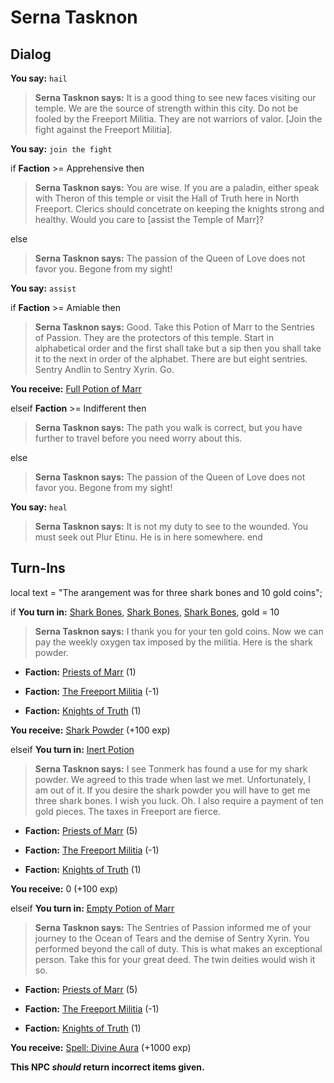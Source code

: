 # Serna Tasknon
## Dialog

**You say:** `hail`



>**Serna Tasknon says:** It is a good thing to see new faces visiting our temple. We are the source of strength within this city. Do not be fooled by the Freeport Militia. They are not warriors of valor. [Join the fight against the Freeport Militia].

**You say:** `join the fight`



if **Faction** >= Apprehensive then



>**Serna Tasknon says:** You are wise. If you are a paladin, either speak with Theron of this temple or visit the Hall of Truth here in North Freeport. Clerics should concetrate on keeping the knights strong and healthy. Would you care to [assist the Temple of Marr]?


else



>**Serna Tasknon says:** The passion of the Queen of Love does not favor you. Begone from my sight!


**You say:** `assist`



if **Faction** >= Amiable then



>**Serna Tasknon says:** Good. Take this Potion of Marr to the Sentries of Passion. They are the protectors of this temple. Start in alphabetical order and the first shall take but a sip then you shall take it to the next in order of the alphabet. There are but eight sentries. Sentry Andlin to Sentry Xyrin. Go.



**You receive:**  [Full Potion of Marr](/item/12127)


elseif **Faction** >= Indifferent then



>**Serna Tasknon says:** The path you walk is correct, but you have further to travel before you need worry about this.


else



>**Serna Tasknon says:** The passion of the Queen of Love does not favor you. Begone from my sight!


**You say:** `heal`



>**Serna Tasknon says:** It is not my duty to see to the wounded. You must seek out Plur Etinu. He is in here somewhere.
end

## Turn-Ins



local text = "The arangement was for three shark bones and 10 gold coins";


if **You turn in:** [Shark Bones](/item/12126), [Shark Bones](/item/12126), [Shark Bones](/item/12126), gold = 10


>**Serna Tasknon says:** I thank you for your ten gold coins. Now we can pay the weekly oxygen tax imposed by the militia. Here is the shark powder.





* __Faction:__ [Priests of Marr](/faction/362) (1)


* __Faction:__ [The Freeport Militia](/faction/330) (-1)


* __Faction:__ [Knights of Truth](/faction/281) (1)


 **You receive:**  [Shark Powder](/item/12125) (+100 exp)

elseif **You turn in:** [Inert Potion](/item/13983)


>**Serna Tasknon says:** I see Tonmerk has found a use for my shark powder. We agreed to this trade when last we met. Unfortunately, I am out of it. If you desire the shark powder you will have to get me three shark bones. I wish you luck. Oh. I also require a payment of ten gold pieces. The taxes in Freeport are fierce.





* __Faction:__ [Priests of Marr](/faction/362) (5)


* __Faction:__ [The Freeport Militia](/faction/330) (-1)


* __Faction:__ [Knights of Truth](/faction/281) (1)


 **You receive:** 0 (+100 exp)

elseif **You turn in:** [Empty Potion of Marr](/item/12135)


>**Serna Tasknon says:** The Sentries of Passion informed me of your journey to the Ocean of Tears and the demise of Sentry Xyrin. You performed beyond the call of duty. This is what makes an exceptional person. Take this for your great deed. The twin deities would wish it so.


* __Faction:__ [Priests of Marr](/faction/362) (5)


* __Faction:__ [The Freeport Militia](/faction/330) (-1)


* __Faction:__ [Knights of Truth](/faction/281) (1)


 **You receive:**  [Spell: Divine Aura](/item/15207) (+1000 exp)

**This NPC *should* return incorrect items given.**
